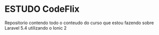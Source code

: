 # ESTUDO CodeFlix

 Repositorio contendo todo o conteudo do curso que estou fazendo sobre Laravel 5.4 utilizando o Ionic 2

 
